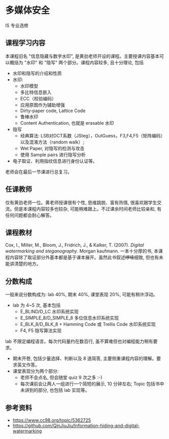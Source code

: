 # 多媒体安全
<div class="badges">
<span class="badge is-badge">IS 专业选修</span>
</div>


## 课程学习内容

本课程旧名 "信息隐藏与数字水印", 是黄劲老师开设的课程。主要授课内容基本可以概括为 "水印" 和 "隐写" 两个部分。课程内容较多, 且十分理论,  包括

+ 水印和隐写的介绍和性质
+ 水印:
    + 水印模型
    + 多比特信息嵌入
    + ECC（校验编码）
    + 应用原图作为辅助增强
    + Dirty-paper code, Lattice Code
    + 鲁棒水印
    + Content Authentication, 也就是 erasable 水印
+ 隐写
    + 经典算法: LSB对DCT系数（JSteg），OutGuess，F3,F4,F5（矩阵编码）以及混淆方法（random walk）;
    + Wet Paper, 对隐写的检测与攻击
    + 使用 Sample pairs 进行隐写分析
+ 电子取证、利用指纹信息进行身份认证等。

老师会在最后一节课进行总复习。

## 任课教师

仅有黄劲老师一位。黄老师授课很有个性, 思维跳脱、富有热情, 很喜欢跟学生交流。但是本课程内容较多也较杂, 可能稍难跟上。不过课余时间老师比较亲和, 有任何问题都会耐心解答。

## 课程教材

Cox, I., Miller, M., Bloom, J., Fridrich, J., & Kalker, T. (2007). *Digital watermarking and steganography*. Morgan kaufmann. 一本十分厚的书, 本课程内容除了取证部分外基本都是基于课本展开。虽然此书叙述<del>啰嗦</del>细致, 但也有未能讲清楚的地方。

## 分数构成

一般来说分数构成为: lab 40%, 期末 40%, 课堂表现 20%, 可能有稍许浮动。

+ lab 为 4~5 次, 基本包括
    + E_BLIND/D_LC 水印系统实现
    + E_SIMPLE_8/D_SIMPLE_8 多位信息水印系统实现
    + E_BLK_8/D_BLK_8 + Hamming Code 或 Trellis Code 水印系统实现
    + F4, F5 隐写算法实现
    
lab 不限定编程语言。每次代码量约在数百行, 虽不算难但也对编程能力稍有要求。

+ 期末开卷, 包括少量选择、判断以及 8 道简答, 主要侧重课程内容的理解。要求英文作答。
+ 课堂表现分为两个部分:
    + 老师不会点名, 但会随堂 quiz 9 次之多 :-)
    + 每次课前会让两人一组进行一个简短的展示, 10 分钟左右; Topic 包括书中未讲到的部分, 也包括 lab 实现等。

## 参考资料

+ https://www.cc98.org/topic/5362725
+ https://github.com/QinJiuJiu/Information-hiding-and-digital-watermarking